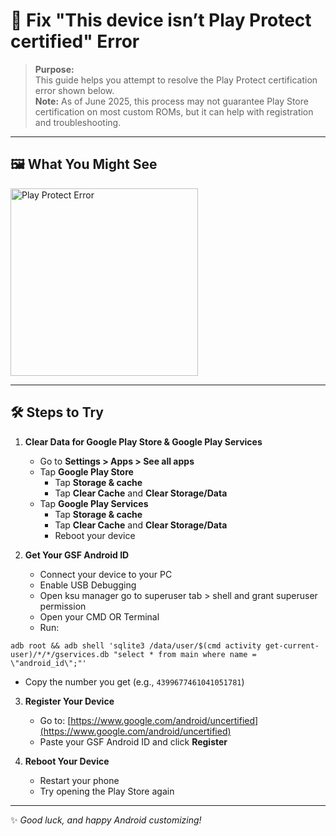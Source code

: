# 🚫 Fix "This device isn’t Play Protect certified" Error

> **Purpose:**  
> This guide helps you attempt to resolve the Play Protect certification error shown below.  
> **Note:** As of June 2025, this process may not guarantee Play Store certification on most custom ROMs, but it can help with registration and troubleshooting.

---

## 🖼️ What You Might See

<a href="https://github.com/user-attachments/assets/eeb81350-482d-4eb7-8b51-c6106b22a1c7" target="_blank">
  <img src="https://github.com/user-attachments/assets/eeb81350-482d-4eb7-8b51-c6106b22a1c7" alt="Play Protect Error" width="300">
</a>

***

## 🛠️ Steps to Try

1. **Clear Data for Google Play Store & Google Play Services**
    - Go to **Settings > Apps > See all apps**
    - Tap **Google Play Store**
        - Tap **Storage & cache**
        - Tap **Clear Cache** and **Clear Storage/Data**
    - Tap **Google Play Services**
        - Tap **Storage & cache**
        - Tap **Clear Cache** and **Clear Storage/Data**
        - Reboot your device

2. **Get Your GSF Android ID**
    - Connect your device to your PC
    - Enable USB Debugging
    - Open ksu manager go to superuser tab > shell and grant superuser permission
    - Open your CMD OR Terminal
    - Run:
  <!-- # adb shell pm clear com.google.android.gsf && adb reboot -->
  
    adb root && adb shell 'sqlite3 /data/user/$(cmd activity get-current-user)/*/*/gservices.db "select * from main where name = \"android_id\";"'

  - Copy the number you get (e.g., `4399677461041051781`)

3. **Register Your Device**
    - Go to: [https://www.google.com/android/uncertified](https://www.google.com/android/uncertified)
    - Paste your GSF Android ID and click **Register**

4. **Reboot Your Device**
    - Restart your phone
    - Try opening the Play Store again

---

✨ *Good luck, and happy Android customizing!*

